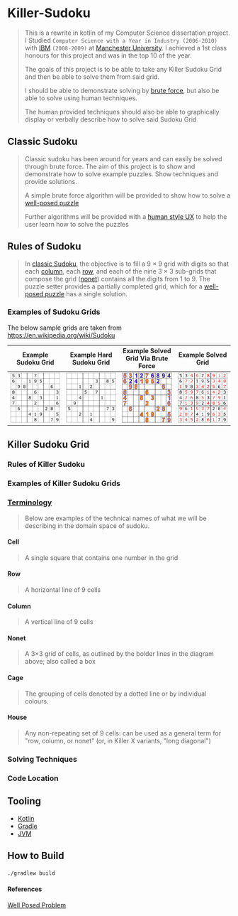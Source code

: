 # Killer-Sudoku

> This is a rewrite in kotlin of my Computer Science dissertation project. I Studied `Computer Science with a Year in Industry (2006-2010)` with [IBM][7] `(2008-2009)` at [Manchester University][8]. I achieved a 1st class honours for this project and was in the top 10 of the year.
>
> The goals of this project is to be able to take any Killer Sudoku Grid and then be able to solve them from said grid.
>
> I should be able to demonstrate solving by [brute force][5], but also be able to solve using human techniques.
>
> The human provided techniques should also be able to graphically display or verbally describe how to solve said Sudoku Grid

## Classic Sudoku

> Classic sudoku has been around for years and can easily be solved through brute force. The aim of this project is to show and demonstrate how to solve example puzzles. Show techniques and provide solutions.
>
> A simple brute force algorithm will be provided to show how to solve a [well-posed puzzle][1]
>
> Further algorithms will be provided with a [human style UX][6] to help the user learn how to solve the puzzles

## Rules of Sudoku

> In [classic Sudoku](#classic-sudoku), the objective is to fill a 9 × 9 grid with digits so that each [column](#Column), each [row](#Row), and each of the nine 3 × 3 sub-grids that compose the grid ([nonet](#Nonet)) contains all the digits from 1 to 9. The puzzle setter provides a partially completed grid, which for a [well-posed puzzle][1] has a single solution.

### Examples of Sudoku Grids

The below sample grids are taken from https://en.wikipedia.org/wiki/Sudoku

<table>
    <colgroup>
       <col span="4" style="width: 150px; height: 150px">
    </colgroup>
  <thead>
    <tr>
      <th>Example Sudoku Grid</th>
      <th>Example Hard Sudoku Grid</th>
      <th>Example Solved Grid Via Brute Force</th>
      <th>Example Solved Grid</th>
    </tr>
  </thead>
  <tbody>
    <tr>
      <td> <img src="./src/main/resources/images/example-sudoku-grid.png" alt="Example Sudoku Grid"> </td>
      <td> <img src="./src/main/resources/images/Sudoku_puzzle_hard_for_brute_force.png" alt="Example Hard Sudoku Grid"> </td>
      <td> <img src="./src/main/resources/images/Sudoku_solved_by_bactracking.gif" alt="Example Brute Force Solver"> </td>
      <td> <img src="./src/main/resources/images/solved_puzzle.svg" alt="Example Solved Grid"> </td>
    </tr>
  </tbody>
</table>


## Killer Sudoku Grid

### Rules of Killer Sudoku

### Examples of Killer Sudoku Grids

### [Terminology](https://en.wikipedia.org/wiki/Glossary_of_Sudoku)

> Below are examples of the technical names of what we will be describing in the domain space of sudoku.

#### Cell

> A single square that contains one number in the grid

#### Row

> A horizontal line of 9 cells

#### Column

> A vertical line of 9 cells

#### Nonet

> A 3×3 grid of cells, as outlined by the bolder lines in the diagram above; also called a box

#### Cage

> The grouping of cells denoted by a dotted line or by individual colours.

#### House

> Any non-repeating set of 9 cells: can be used as a general term for "row, column, or nonet" (or, in Killer X variants, "long diagonal")

### Solving Techniques

### Code Location

## Tooling

* [Kotlin][2]
* [Gradle][3]
* [JVM][4]

## How to Build

`./gradlew build`

#### References

[Well Posed Problem][1]

[1]: https://en.wikipedia.org/wiki/Well-posed_problem
[2]: https://kotlinlang.org/
[3]: https://gradle.org/
[4]: https://www.oracle.com/java/technologies/downloads/
[5]: https://en.wikipedia.org/wiki/Brute-force_search
[6]: https://en.wikipedia.org/wiki/User_experience
[7]: https://www.ibm.com
[8]: https://www.cs.manchester.ac.uk/

